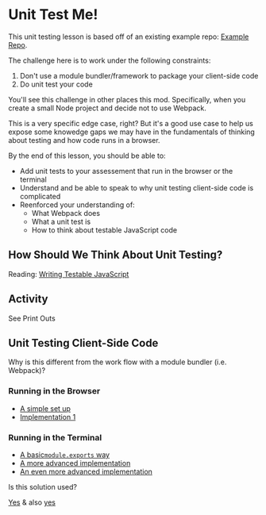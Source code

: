 # Unit Test Me!

This unit testing lesson is based off of an existing example repo: [Example Repo](https://github.com/turingschool-examples/client-side-storage).

The challenge here is to work under the following constraints:

1. Don't use a module bundler/framework to package your client-side code
2. Do unit test your code

You'll see this challenge in other places this mod. Specifically, when you create a small Node project and decide not to use Webpack.

This is a very specific edge case, right? But it's a good use case to help us expose some knowedge gaps we may have in the fundamentals of thinking about testing and how code runs in a browser.

By the end of this lesson, you should be able to:

- Add unit tests to your assessement that run in the browser or the terminal
- Understand and be able to speak to why unit testing client-side code is complicated
- Reenforced your understanding of:
    - What Webpack does
    - What a unit test is
    - How to think about testable JavaScript code

## How Should We Think About Unit Testing?

Reading: [Writing Testable JavaScript](https://alistapart.com/article/writing-testable-javascript)

## Activity

See Print Outs

## Unit Testing Client-Side Code

Why is this different from the work flow with a module bundler (i.e. Webpack)?

### Running in the Browser

- [A simple set up](https://github.com/turingschool-examples/unit-testing-client-side-storage/compare/browser-tests)
- [Implementation 1](https://github.com/turingschool-examples/unit-testing-client-side-storage/compare/browser-implementation-1)

### Running in the Terminal

- [A basic`module.exports` way]()
- [A more advanced implementation]()
- [An even more advanced implementation]()

Is this solution used?

[Yes](https://github.com/jashkenas/underscore/blob/a9432276b90bd23d3022deb89ac1ba6b10ee7495/test/vendor/qunit.js#L1947) & also [yes](https://github.com/jashkenas/underscore/blob/e944e0275abb3e1f366417ba8facb5754a7ad273/underscore.js#L53)
